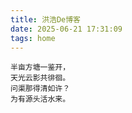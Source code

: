 ```yaml
---
title: 洪浩De博客
date: 2025-06-21 17:31:09
tags: home
---
```


```
半亩方塘一鉴开，
天光云影共徘徊。
问渠那得清如许？
为有源头活水来。
```